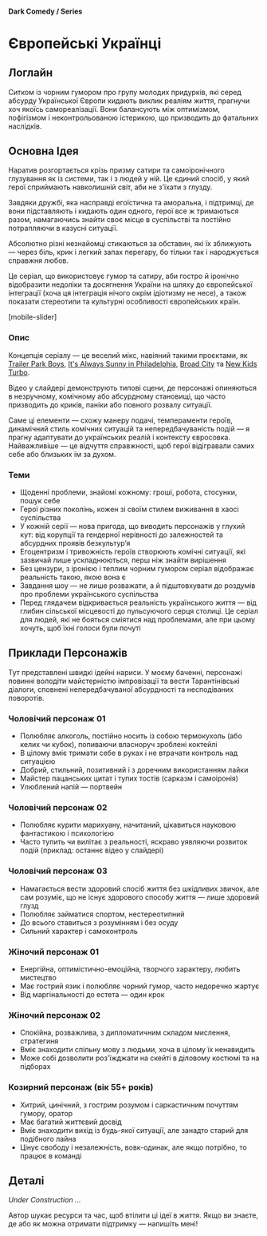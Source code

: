 #### Dark Comedy / Series

# Європейські Українці

## Логлайн

Ситком із чорним гумором про групу молодих придурків, які серед абсурду Української Європи кидають виклик реаліям життя, прагнучи хоч якоїсь самореалізації. Вони балансують між оптимізмом, пофігізмом і неконтрольованою істерикою, що призводить до фатальних наслідків.

## Основна Ідея

Наратив розгортається крізь призму сатири та самоіронічного глузування як із системи, так і з людей у ній. Це єдиний спосіб, у який герої сприймають навколишній світ, аби не з'їхати з глузду.

Завдяки дружбі, яка насправді егоїстична та аморальна, і підтримці, де вони підставляють і кидають один одного, герої все ж тримаються разом, намагаючись знайти своє місце в суспільстві та постійно потрапляючи в казусні ситуації.

Абсолютно різні незнайомці стикаються за обставин, які їх зближують — через біль, крик і легкий запах перегару, бо тільки так і народжується справжня любов.

Це серіал, що використовує гумор та сатиру, аби гостро й іронічно відобразити недоліки та досягнення України на шляху до європейської інтеграції (хоча ця інтеграція нічого окрім ідіотизму не несе), а також показати стереотипи та культурні особливості європейських країн.

[mobile-slider]

### Опис

Концепція серіалу — це веселий мікс, навіяний такими проєктами, як [Trailer Park Boys](https://www.imdb.com/title/tt0290988/), [It's Always Sunny in Philadelphia](https://www.imdb.com/title/tt0472954/), [Broad City](https://www.imdb.com/title/tt2578560/) та [New Kids Turbo](https://www.imdb.com/title/tt1648112/).

Відео у слайдері демонструють типові сцени, де персонажі опиняються в незручному, комічному або абсурдному становищі, що часто призводить до криків, паніки або повного розвалу ситуації.

Саме ці елементи — схожу манеру подачі, темпераменти героїв, динамічний стиль комічних ситуацій та непередбачуваність подій — я прагну адаптувати до українських реалій і контексту євросовка. Найважливіше — це відчуття справжності, щоб герої відігравали самих себе або близьких їм за духом.

### Теми

- Щоденні проблеми, знайомі кожному: гроші, робота, стосунки, пошук себе
- Герої різних поколінь, кожен зі своїм стилем виживання в хаосі суспільства
- У кожній серії — нова пригода, що виводить персонажів у глухий кут: від корупції та гендерної нерівності до залежностей та абсурдних проявів безкультур’я
- Егоцентризм і тривожність героїв створюють комічні ситуації, які зазвичай лише ускладнюються, перш ніж знайти вирішення
- Без цензури, з іронією і теплим чорним гумором серіал відображає реальність такою, якою вона є
- Завдання шоу — не лише розважати, а й підштовхувати до роздумів про проблеми українського суспільства
- Перед глядачем відкривається реальність українського життя — від глибин сільської місцевості до пульсуючого серця столиці. Це серіал для людей, які не бояться сміятися над проблемами, але при цьому хочуть, щоб їхні голоси були почуті

## Приклади Персонажів

Тут представлені швидкі ідейні нариси. У моєму баченні, персонажі повинні володіти майстерністю імпровізації та вести Тарантінівські діалоги, сповнені непередбачуваної абсурдності та несподіваних поворотів.

### Чоловічий персонаж 01

- Полюбляє алкоголь, постійно носить із собою термокухоль (або келих чи кубок), попиваючи власноруч зроблені коктейлі
- В цілому вміє тримати себе в руках і не втрачати контроль над ситуацією
- Добрий, стильний, позитивний і з доречним використанням лайки
- Майстер пацанських цитат і тупих тостів (сарказм і самоіронія)
- Улюблений напій — портвейн

### Чоловічий персонаж 02

- Полюбляє курити марихуану, начитаний, цікавиться науковою фантастикою і психологією
- Часто тупить чи вилітає з реальності, яскраво уявляючи розвиток подій (приклад: останнє відео у слайдері)

### Чоловічий персонаж 03

- Намагається вести здоровий спосіб життя без шкідливих звичок, але сам розуміє, що не існує здорового способу життя — лише здоровий глузд
- Полюбляє займатися спортом, нестереотипний
- До всього ставиться з розумінням і без осуду
- Сильний характер і самоконтроль

### Жіночий персонаж 01

- Енергійна, оптимістично-емоційна, творчого характеру, любить мистецтво
- Має гострий язик і полюбляє чорний гумор, часто недоречно жартує
- Від маргінальності до естета — один крок

### Жіночий персонаж 02

- Спокійна, розважлива, з дипломатичним складом мислення, стратегиня
- Вміє знаходити спільну мову з людьми, хоча в цілому їх ненавидить
- Може собі дозволити роз'їжджати на скейті в діловому костюмі та на підборах

### Козирний персонаж (вік 55+ років)

- Хитрий, цинічний, з гострим розумом і саркастичним почуттям гумору, оратор
- Має багатий життєвий досвід
- Вміє знаходити вихід із будь-якої ситуації, але занадто старий для подібного лайна
- Цінує свободу і незалежність, вовк-одинак, але якщо потрібно, то працює в команді

## Деталі

*Under Construction …*

Автор шукає ресурси та час, щоб втілити ці ідеї в життя. Якщо ви знаєте, де або як можна отримати підтримку — напишіть мені!